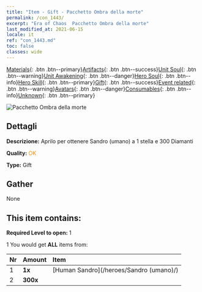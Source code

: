 ```yaml
---
title: "Item - Gift - Pacchetto Ombra della morte"
permalink: /con_1443/
excerpt: "Era of Chaos  Pacchetto Ombra della morte"
last_modified_at: 2021-06-15
locale: it
ref: "con_1443.md"
toc: false
classes: wide
---
```

 [Materials](/ItemsIT/){: .btn .btn--primary}[Artifacts](/ItemsIT/Artifacts/){: .btn .btn--success}[Unit Soul](/ItemsIT/UnitSoul/){: .btn .btn--warning}[Unit Awakening](/ItemsIT/UnitAwakening/){: .btn .btn--danger}[Hero Soul](/ItemsIT/HeroSoul/){: .btn .btn--info}[Hero Skill](/ItemsIT/HeroSkill/){: .btn .btn--primary}[Gift](/ItemsIT/Gift/){: .btn .btn--success}[Event related](/ItemsIT/Events/){: .btn .btn--warning}[Avatars](/ItemsIT/Avatars/){: .btn .btn--danger}[Consumables](/ItemsIT/Consumables/){: .btn .btn--info}[Unknown](/ItemsIT/Unknown/){: .btn .btn--primary}

 ![Pacchetto Ombra della morte](/images/t/i_907057.png)

## Dettagli
 **Descrizione:** Aprilo per ottenere Sandro (umano) a 1 stella e 300 Diamanti

 **Quality:** <span style="color: #FF8C00">OK</span>

 **Type:** Gift

## Gather

  None

## This item contains:

 **Required Level to open:** 1

 1 You would get **ALL** items  from:

  | Nr | Amount |     Item    |
  |:---|:-------|:------------|
  | 1 |  **1x** | [Human Sandro](/heroes/Sandro (umano)/) |  | 
  | 2 |  **300x** | <i class="fas fa-gem"/> |  | 
